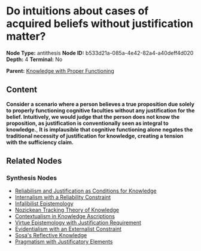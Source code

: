 # Do intuitions about cases of acquired beliefs without justification matter?

**Node Type:** antithesis
**Node ID:** b533d21a-085a-4e42-82a4-a40deff4d020
**Depth:** 4
**Terminal:** No

**Parent:** [Knowledge with Proper Functioning](knowledge-with-proper-functioning-synthesis-c0d84f54-4d9d-4583-bfe0-5bcecbb15051.md)

## Content

**Consider a scenario where a person believes a true proposition due solely to properly functioning cognitive faculties without any justification for the belief. Intuitively, we would judge that the person does not know the proposition, as justification is conventionally seen as integral to knowledge.**, **It is implausible that cognitive functioning alone negates the traditional necessity of justification for knowledge, creating a tension with the sufficiency claim.**

## Related Nodes

### Synthesis Nodes

- [Reliabilism and Justification as Conditions for Knowledge](reliabilism-and-justification-as-conditions-for-knowledge-synthesis-51a78563-6dc8-419f-bc70-894ca85f8826.md)
- [Internalism with a Reliability Constraint](internalism-with-a-reliability-constraint-synthesis-30e6c5b3-c775-41f8-b75c-47e29be4cd77.md)
- [Infalibilist Epistemology](infalibilist-epistemology-synthesis-d8a0de83-b562-4f28-a49a-963096d2b049.md)
- [Nozickean Tracking Theory of Knowledge](nozickean-tracking-theory-of-knowledge-synthesis-e15651c0-8e13-413a-8156-e1835b30c874.md)
- [Contextualism in Knowledge Ascriptions](contextualism-in-knowledge-ascriptions-synthesis-d8eff405-4a3c-47d9-9a33-a63eb86472ab.md)
- [Virtue Epistemology with Justification Requirement](virtue-epistemology-with-justification-requirement-synthesis-3e4ede53-74c6-48f1-8e09-97f1f13d07ce.md)
- [Evidentialism with an Externalist Constraint](evidentialism-with-an-externalist-constraint-synthesis-0898c545-eda3-42e2-acf5-181952ebf9ce.md)
- [Sosa's Reflective Knowledge](sosas-reflective-knowledge-synthesis-bc74c8f4-dab6-4bed-9563-5bf91393c445.md)
- [Pragmatism with Justificatory Elements](pragmatism-with-justificatory-elements-synthesis-ee3aa436-5754-4531-936f-537d2a65668b.md)
